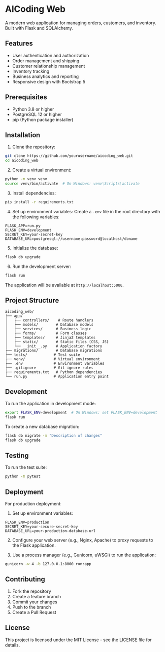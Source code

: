 # AICoding Web

A modern web application for managing orders, customers, and inventory. Built with Flask and SQLAlchemy.

## Features

- User authentication and authorization
- Order management and shipping
- Customer relationship management
- Inventory tracking
- Business analytics and reporting
- Responsive design with Bootstrap 5

## Prerequisites

- Python 3.8 or higher
- PostgreSQL 12 or higher
- pip (Python package installer)

## Installation

1. Clone the repository:
```bash
git clone https://github.com/yourusername/aicoding_web.git
cd aicoding_web
```

2. Create a virtual environment:
```bash
python -m venv venv
source venv/bin/activate  # On Windows: venv\Scripts\activate
```

3. Install dependencies:
```bash
pip install -r requirements.txt
```

4. Set up environment variables:
Create a `.env` file in the root directory with the following variables:
```
FLASK_APP=run.py
FLASK_ENV=development
SECRET_KEY=your-secret-key
DATABASE_URL=postgresql://username:password@localhost/dbname
```

5. Initialize the database:
```bash
flask db upgrade
```

6. Run the development server:
```bash
flask run
```

The application will be available at `http://localhost:5000`.

## Project Structure

```
aicoding_web/
├── app/
│   ├── controllers/    # Route handlers
│   ├── models/        # Database models
│   ├── services/      # Business logic
│   ├── forms/         # Form classes
│   ├── templates/     # Jinja2 templates
│   ├── static/        # Static files (CSS, JS)
│   └── __init__.py    # Application factory
├── migrations/        # Database migrations
├── tests/            # Test suite
├── venv/             # Virtual environment
├── .env              # Environment variables
├── .gitignore        # Git ignore rules
├── requirements.txt   # Python dependencies
└── run.py            # Application entry point
```

## Development

To run the application in development mode:

```bash
export FLASK_ENV=development  # On Windows: set FLASK_ENV=development
flask run
```

To create a new database migration:

```bash
flask db migrate -m "Description of changes"
flask db upgrade
```

## Testing

To run the test suite:

```bash
python -m pytest
```

## Deployment

For production deployment:

1. Set up environment variables:
```
FLASK_ENV=production
SECRET_KEY=your-secure-secret-key
DATABASE_URL=your-production-database-url
```

2. Configure your web server (e.g., Nginx, Apache) to proxy requests to the Flask application.

3. Use a process manager (e.g., Gunicorn, uWSGI) to run the application:
```bash
gunicorn -w 4 -b 127.0.0.1:8000 run:app
```

## Contributing

1. Fork the repository
2. Create a feature branch
3. Commit your changes
4. Push to the branch
5. Create a Pull Request

## License

This project is licensed under the MIT License - see the LICENSE file for details. 